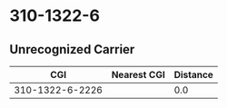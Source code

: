 # 310-1322-6
## Unrecognized Carrier


| CGI | Nearest CGI | Distance |
|-----|-------------|----------|
| 310-1322-6-2226 |  | 0.0 |
